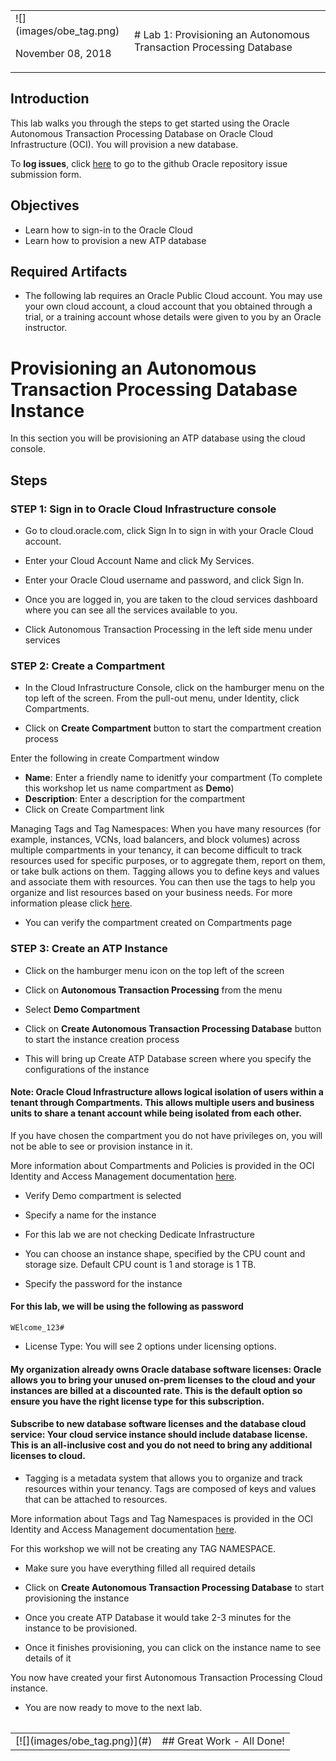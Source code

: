 <table class="tbl-heading"><tr><td class="td-logo">![](images/obe_tag.png)

November 08, 2018
</td>
<td class="td-banner">
# Lab 1: Provisioning an Autonomous Transaction Processing Database
</td></tr><table>


## Introduction

This lab walks you through the steps to get started using the Oracle Autonomous Transaction Processing Database on Oracle Cloud Infrastructure (OCI). You will provision a new database.

To **log issues**, click [here](https://github.com/oracle/learning-library/issues/new) to go to the github Oracle repository issue submission form.

## Objectives

- Learn how to sign-in to the Oracle Cloud
- Learn how to provision a new ATP database

## Required Artifacts

- The following lab requires an Oracle Public Cloud account. You may use your own cloud account, a cloud account that you obtained through a trial, or a training account whose details were given to you by an Oracle instructor.

# Provisioning an Autonomous Transaction Processing Database Instance

In this section you will be provisioning an ATP database using the cloud console.

## Steps

### **STEP 1: Sign in to Oracle Cloud Infrastructure console**

- Go to cloud.oracle.com, click Sign In to sign in with your Oracle Cloud account.

- Enter your Cloud Account Name and click My Services.

- Enter your Oracle Cloud username and password, and click Sign In.

- Once you are logged in, you are taken to the cloud services dashboard where you can see all the services available to you.

- Click Autonomous Transaction Processing in the left side menu under services


### **STEP 2: Create a Compartment**

- In the Cloud Infrastructure Console, click on the hamburger menu on the top left of the screen. From the pull-out menu, under Identity, click Compartments.

-  Click on **Create Compartment** button to start the compartment creation process

Enter the following in create Compartment window

- **Name**: Enter a friendly name to idenitfy your compartment (To complete this workshop let us name compartment as **Demo**)
- **Description**: Enter a description for the compartment
- Click on Create Compartment link

Managing Tags and Tag Namespaces: When you have many resources (for example, instances, VCNs, load balancers, and block volumes) across multiple compartments in your tenancy, it can become difficult to track resources used for specific purposes, or to aggregate them, report on them, or take bulk actions on them. Tagging allows you to define keys and values and associate them with resources. You can then use the tags to help you organize and list resources based on your business needs. For more information please click [here](https://docs.cloud.oracle.com/iaas/Content/Identity/Concepts/taggingoverview.htm).

- You can verify the compartment created on Compartments page


### **STEP 3: Create an ATP Instance**

-  Click on the hamburger menu icon on the top left of the screen

-  Click on **Autonomous Transaction Processing** from the menu

- Select **Demo Compartment**

-  Click on **Create Autonomous Transaction Processing Database** button to start the instance creation process

-  This will bring up Create ATP Database screen where you specify the configurations of the instance


#### Note: Oracle Cloud Infrastructure allows logical isolation of users within a tenant through Compartments. This allows multiple users and business units to share a tenant account while being isolated from each other.

If you have chosen the compartment you do not have privileges on, you will not be able to see or provision instance in it.

More information about Compartments and Policies is provided in the OCI Identity and Access Management documentation [here](https://docs.cloud.oracle.com/iaas/Content/Identity/Tasks/managingcompartments.htm?tocpath=Services%7CIAM%7C_____13).

-  Verify Demo compartment is selected

-  Specify a name for the instance

- For this lab we are not checking Dedicate Infrastructure

-  You can choose an instance shape, specified by the CPU count and storage size. Default CPU count is 1 and storage is 1 TB.

-  Specify the password for the instance

#### For this lab, we will be using the following as password

```
WElcome_123#
```

- License Type: You will see 2 options under licensing options.

#### My organization already owns Oracle database software licenses: Oracle allows you to bring your unused on-prem licenses to the cloud and your instances are billed at a discounted rate. This is the default option so ensure you have the right license type for this subscription.

#### Subscribe to new database software licenses and the database cloud service: Your cloud service instance should include database license. This is an all-inclusive cost and you do not need to bring any additional licenses to cloud.

- Tagging is a metadata system that allows you to organize and track resources within your tenancy. Tags are composed of keys and values that can be attached to resources.

More information about Tags and Tag Namespaces is provided in the OCI Identity and Access Management documentation [here](https://docs.cloud.oracle.com/iaas/Content/Identity/Concepts/taggingoverview.htm).

For this workshop we will not be creating any TAG NAMESPACE.

- Make sure you have everything filled all required details

-  Click on **Create Autonomous Transaction Processing Database** to start provisioning the instance

- Once you create ATP Database it would take 2-3 minutes for the instance to be provisioned.

-  Once it finishes provisioning, you can click on the instance name to see details of it

You now have created your first Autonomous Transaction Processing Cloud instance.

-   You are now ready to move to the next lab.

<table>
<tr><td class="td-logo">[![](images/obe_tag.png)](#)</td>
<td class="td-banner">
## Great Work - All Done!
</td>
</tr>
<table>
